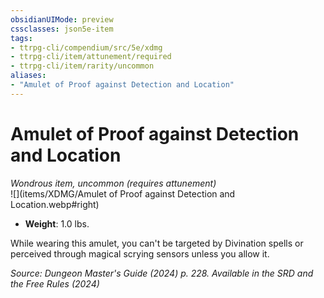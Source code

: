 ```yaml
---
obsidianUIMode: preview
cssclasses: json5e-item
tags:
- ttrpg-cli/compendium/src/5e/xdmg
- ttrpg-cli/item/attunement/required
- ttrpg-cli/item/rarity/uncommon
aliases: 
- "Amulet of Proof against Detection and Location"
---
```

# Amulet of Proof against Detection and Location
*Wondrous item, uncommon (requires attunement)*  
![](items/XDMG/Amulet of Proof against Detection and Location.webp#right)

- **Weight**: 1.0 lbs.

While wearing this amulet, you can't be targeted by Divination spells or perceived through magical scrying sensors unless you allow it.

*Source: Dungeon Master's Guide (2024) p. 228. Available in the <span title='Systems Reference Document (5.2)'>SRD</span> and the Free Rules (2024)*